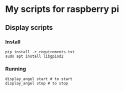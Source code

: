 # My scripts for raspberry pi

## Display scripts

### Install
```
pip install -r requirements.txt
sudo apt install libgpiod2
```
### Running
```
display_angel start # to start
display_angel stop # to stop
```

